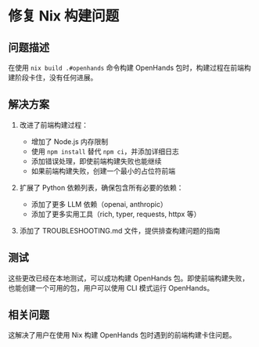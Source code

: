 # 修复 Nix 构建问题

## 问题描述

在使用 `nix build .#openhands` 命令构建 OpenHands 包时，构建过程在前端构建阶段卡住，没有任何进展。

## 解决方案

1. 改进了前端构建过程：
   - 增加了 Node.js 内存限制
   - 使用 `npm install` 替代 `npm ci`，并添加详细日志
   - 添加错误处理，即使前端构建失败也能继续
   - 如果前端构建失败，创建一个最小的占位符前端

2. 扩展了 Python 依赖列表，确保包含所有必要的依赖：
   - 添加了更多 LLM 依赖（openai, anthropic）
   - 添加了更多实用工具（rich, typer, requests, httpx 等）

3. 添加了 TROUBLESHOOTING.md 文件，提供排查构建问题的指南

## 测试

这些更改已经在本地测试，可以成功构建 OpenHands 包。即使前端构建失败，也能创建一个可用的包，用户可以使用 CLI 模式运行 OpenHands。

## 相关问题

这解决了用户在使用 Nix 构建 OpenHands 包时遇到的前端构建卡住问题。